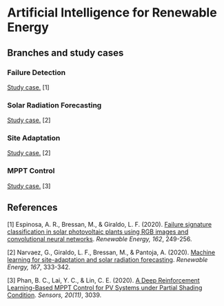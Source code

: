 # Artificial Intelligence for Renewable Energy

## Branches and study cases

### Failure Detection

[Study case.](https://github.com/SmartSystems-UniAndes/Failure_Detection_for_PV_Panels) [1]

### Solar Radiation Forecasting

[Study case.](https://github.com/SmartSystems-UniAndes/Solar_Radiation_Forecasting) [2]

### Site Adaptation

[Study case.](https://github.com/SmartSystems-UniAndes/Machine_Learning_for_Site_Adaptation) [2]

### MPPT Control

[Study case.](https://github.com/SmartSystems-UniAndes/PV_MPPT_Control_Based_on_Reinforcement_Learning) [3]

## References

[1] Espinosa, A. R., Bressan, M., & Giraldo, L. F. (2020). [Failure signature classification in solar photovoltaic plants using RGB images and convolutional neural networks](https://www.sciencedirect.com/science/article/abs/pii/S0960148120312301). *Renewable Energy, 162*, 249-256.

[2] Narvaez, G., Giraldo, L. F., Bressan, M., & Pantoja, A. (2020). [Machine learning for site-adaptation and solar radiation forecasting](https://www.sciencedirect.com/science/article/abs/pii/S0960148120318395). *Renewable Energy, 167*, 333-342.

[3] Phan, B. C., Lai, Y. C., & Lin, C. E. (2020). [A Deep Reinforcement Learning-Based MPPT Control for PV Systems under Partial Shading Condition](https://www.mdpi.com/1424-8220/20/11/3039). *Sensors, 20(11)*, 3039.
